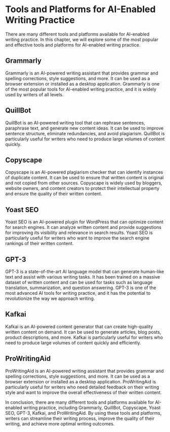 Tools and Platforms for AI-Enabled Writing Practice
================================================================================================================

There are many different tools and platforms available for AI-enabled writing practice. In this chapter, we will explore some of the most popular and effective tools and platforms for AI-enabled writing practice.

Grammarly
---------

Grammarly is an AI-powered writing assistant that provides grammar and spelling corrections, style suggestions, and more. It can be used as a browser extension or installed as a desktop application. Grammarly is one of the most popular tools for AI-enabled writing practice, and it is widely used by writers of all levels.

QuillBot
--------

QuillBot is an AI-powered writing tool that can rephrase sentences, paraphrase text, and generate new content ideas. It can be used to improve sentence structure, eliminate redundancies, and avoid plagiarism. QuillBot is particularly useful for writers who need to produce large volumes of content quickly.

Copyscape
---------

Copyscape is an AI-powered plagiarism checker that can identify instances of duplicate content. It can be used to ensure that written content is original and not copied from other sources. Copyscape is widely used by bloggers, website owners, and content creators to protect their intellectual property and ensure the quality of their written content.

Yoast SEO
---------

Yoast SEO is an AI-powered plugin for WordPress that can optimize content for search engines. It can analyze written content and provide suggestions for improving its visibility and relevance in search results. Yoast SEO is particularly useful for writers who want to improve the search engine rankings of their written content.

GPT-3
-----

GPT-3 is a state-of-the-art AI language model that can generate human-like text and assist with various writing tasks. It has been trained on a massive dataset of written content and can be used for tasks such as language translation, summarization, and question answering. GPT-3 is one of the most advanced AI tools for writing practice, and it has the potential to revolutionize the way we approach writing.

Kafkai
------

Kafkai is an AI-powered content generator that can create high-quality written content on demand. It can be used to generate articles, blog posts, product descriptions, and more. Kafkai is particularly useful for writers who need to produce large volumes of content quickly and efficiently.

ProWritingAid
-------------

ProWritingAid is an AI-powered writing assistant that provides grammar and spelling corrections, style suggestions, and more. It can be used as a browser extension or installed as a desktop application. ProWritingAid is particularly useful for writers who need detailed feedback on their writing style and want to improve the overall effectiveness of their written content.

In conclusion, there are many different tools and platforms available for AI-enabled writing practice, including Grammarly, QuillBot, Copyscape, Yoast SEO, GPT-3, Kafkai, and ProWritingAid. By using these tools and platforms, writers can streamline their writing process, improve the quality of their writing, and achieve more optimal writing outcomes.
